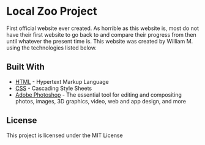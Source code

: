# Local Zoo Project

First official website ever created. As horrible as this website is, most do not have their first website to go back to and compare their progress from then until whatever the present time is. This website was created by William M. using the technologies listed below.

## Built With

- [HTML](https://developer.mozilla.org/en-US/docs/Web/HTML) - Hypertext Markup Language
- [CSS](https://developer.mozilla.org/en-US/docs/Web/CSS) - Cascading Style Sheets
- [Adobe Photoshop](https://www.adobe.com/products/photoshop.html?promoid=791Y6RSN&mv=other) - The essential tool for editing and compositing photos, images, 3D graphics, video, web and app design, and more

## License

This project is licensed under the MIT License
